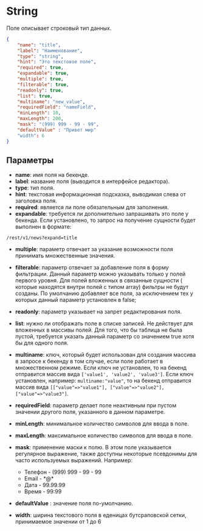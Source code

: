 # String

Поле описывает строковый тип данных.

```json
{
    "name": "title",
    "label": "Наименование",
    "type": "string",
    "hint": "Это текстовое поле",
    "required": true,
    "expandable": true,
    "multiple": true,
    "filterable": true,
    "readonly": true,
    "list": true,
    "multiname": "new_value",
    "requiredField": "nameField",
    "minLength": 10,
    "maxLength": 200,
    "mask": "(999) 999 - 99 - 99",
    "defaultValue" : "Привет мир"
    "width": 6
}
```

## Параметры

* **name**: имя поля на бекенде.
* **label**: название поля (выводится в интерфейсе редактора).
* **type**: тип поля.
* **hint**: текстовая информационная подсказка, выводимая слева от заголовка поля.
* **required**: является ли поле обязательным для заполнения.
* **expandable**: требуется ли дополнительно запрашивать это поле у бекенда. Если установлено, то запрос на получение 
сущности будет выполнен в формате:
```
/rest/v1/news?expand=title
```
* **multiple**: параметр отвечает за указание возможности поля принимать множественные значения.
* **filterable**: параметр отвечает за добавление поля в форму фильтрации. Данный параметр можно указывать только у полей 
первого уровня. Для полей вложенных в связанные сущности ( которые находятся внутри полей с типом array) фильтры не 
будут созданы. По умолчанию добавляет все поля, за исключением тех у которых данный параметр установлен в false;
* **readonly**: параметр указывает на запрет редактирования поля.
* **list**: нужно ли отображать поле в списке записей. Не действует для вложенных в массивы полей. Для того, что бы 
таблица не была пустой, требуется указать данный параметр со значением true хотя бы для одного поля.
* **multiname**: ключ, который будет использован для создания массива в запросе к бекенду в том случае, если поле 
работает в множественном режиме. Если ключ не установлен, то на бекенд отправится массив вида 
`['value1', 'value2', 'value3']`. Если ключ установлен, например: `multiname:"value"`, то на бекенд отправится 
массив вида `[["value"=>"value1"], ["value"=>"value2"], ["value"=>"value3"]`.
* **requiredField**: параметр делает поле неактивным при пустом значении другого поля, указанного в данном параметре.

* **minLength**: минимальное количество символов для ввода в поле.
* **maxLength**: максимальное количество символов для ввода в поле.
* **mask**: применение маски к полю. В этом поле указывается регулярное выражение, также доступны некоторые псевдонимы 
для часто используемых выражений. Например:
    * Телефон - (999) 999 - 99 - 99
    * Email - \*@\*
    * Дата - 99.99.99
    * Время - 99:99
* **defaultValue** : значение поля по-умолчанию.
* **width**: ширина текстового поля в еденицах бутсраповской сетки, принимаемое значении от 1 до 6
    